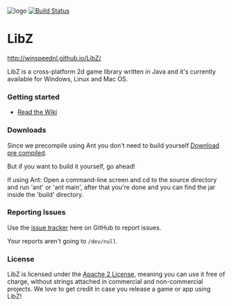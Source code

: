 ![logo](https://raw.githubusercontent.com/winspeednl/LibZ/master/Logo.png)
[![Build Status](https://travis-ci.org/winspeednl/LibZ.svg?branch=master)](https://travis-ci.org/winspeednl/LibZ)
# LibZ
http://winspeednl.github.io/LibZ/

LibZ is a cross-platform 2d game library written in Java and it's currently available for Windows, Linux and Mac OS.

### Getting started
* [Read the Wiki](https://github.com/winspeednl/LibZ/wiki)

### Downloads
Since we precompile using Ant you don't need to build yourself [Download pre compiled](https://github.com/winspeednl/LibZ/releases).

But if you want to build it yourself, go ahead!

If using Ant: Open a command-line screen and cd to the source directory and run 'ant' or 'ant main', after that you're done and you can find the jar inside the 'build' directory.

### Reporting Issues
Use the [issue tracker](https://github.com/winspeednl/LibZ/issues) here on GitHub to report issues.

Your reports aren't going to `/dev/null`.

### License
LibZ is licensed under the [Apache 2 License](http://www.apache.org/licenses/LICENSE-2.0.html), meaning you
can use it free of charge, without strings attached in commercial and non-commercial projects. We love to
get credit in case you release a game or app using LibZ!
